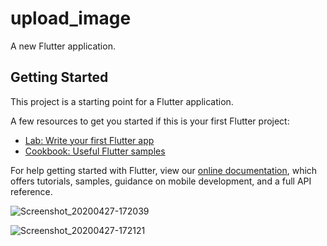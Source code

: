 # upload_image

A new Flutter application.

## Getting Started

This project is a starting point for a Flutter application.

A few resources to get you started if this is your first Flutter project:

- [Lab: Write your first Flutter app](https://flutter.dev/docs/get-started/codelab)
- [Cookbook: Useful Flutter samples](https://flutter.dev/docs/cookbook)

For help getting started with Flutter, view our
[online documentation](https://flutter.dev/docs), which offers tutorials,
samples, guidance on mobile development, and a full API reference.

![Screenshot_20200427-172039](https://user-images.githubusercontent.com/51407211/80371888-3f8c4380-88b0-11ea-90d6-3ec29d486163.png)


![Screenshot_20200427-172121](https://user-images.githubusercontent.com/51407211/80372502-3fd90e80-88b1-11ea-83ab-350243c106d4.png)


